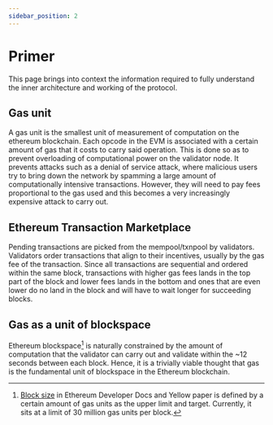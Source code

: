 ```yaml
---
sidebar_position: 2
---
```


# Primer 

This page brings into context the information required to fully understand the inner architecture and working of the protocol. 

## Gas unit

A gas unit is the smallest unit of measurement of computation on the ethereum blockchain. Each opcode in the EVM is associated with a certain amount of gas that it costs to carry said operation. This is done so as to prevent overloading of computational power on the validator node. It prevents attacks such as a denial of service attack, where malicious users try to bring down the network by spamming a large amount of computationally intensive transactions. However, they will need to pay fees proportional to the gas used and this becomes a very increasingly expensive attack to carry out.

## Ethereum Transaction Marketplace

Pending transactions are picked from the mempool/txnpool by validators. Validators order transactions that align to their incentives, usually by the gas fee of the transaction. 
Since all transactions are sequential and ordered within the same block, transactions with higher gas fees lands in the top part of the block and lower fees lands in the bottom and ones that are even lower do no land in the block and will have to wait longer for succeeding blocks.

## Gas as a unit of blockspace

Ethereum blockspace[^1] is naturally constrained by the amount of computation that the validator can carry out and validate within the ~12 seconds between each block. Hence, it is a trivially viable thought that gas is the fundamental unit of blockspace in the Ethereum blockchain.


[^1]: [Block size](https://ethereum.org/en/developers/docs/blocks/#block-size) in Ethereum Developer Docs and Yellow paper is defined by a certain amount of gas units as the upper limit and target. Currently, it sits at a limit of 30 million gas units per block.

